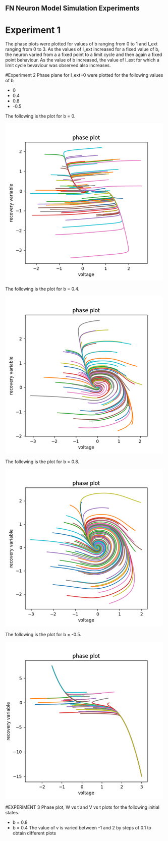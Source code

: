 ## FN Neuron Model Simulation Experiments
# Experiment 1
The phase plots were plotted for values of b ranging from 0 to 1 and I\_ext ranging from 0 to 3.
As the values of I\_ext increased for a fixed value of b, the neuron varied from a a fixed point to a limit cycle and then again a fixed point behaviour. 
As the value of b increased, the value of I\_ext for which a limit cycle bevaviour was observed also increases.


#Experiment 2
Phase plane for I\_ext=0 were plotted for the following values of b
- 0
- 0.4
- 0.8
- -0.5

The following is the plot for b = 0.

![case1](images/exp2/case_1a_phase_plot_num_iter_100_b_0.0000_dt_0.0010_I_ext_0.0000_niter_100000.png)

The following is the plot for b = 0.4.

![case2](images/exp2/case_1a_phase_plot_num_iter_100_b_0.4000_dt_0.0010_I_ext_0.0000_niter_100000.png)

The following is the plot for b = 0.8.

![case3](images/exp2/case_1a_phase_plot_num_iter_100_b_0.8000_dt_0.0010_I_ext_0.0000_niter_100000.png)

The following is the plot for b = -0.5.

![case4](images/exp2/case_1a_phase_plot_num_iter_50_b_-0.5000_dt_0.0010_I_ext_0.0000_niter_100000.png)


#EXPERIMENT 3
Phase plot, W vs t and V vs t plots for the following initial states.
- b = 0.8
- b = 0.4
The value of v is varied between -1 and 2 by steps of 0.1 to obtain different plots
